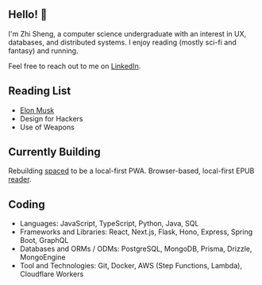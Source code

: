 ## Hello! 👋

I'm Zhi Sheng, a computer science undergraduate with an interest in UX, databases, and distributed systems.
I enjoy reading (mostly sci-fi and fantasy) and running.

Feel free to reach out to me on [LinkedIn](https://www.linkedin.com/in/cheng-zhi-sheng/).

## Reading List

- [Elon Musk](https://www.goodreads.com/book/show/122765395-elon-musk)
- Design for Hackers
- Use of Weapons

## Currently Building

Rebuilding [spaced](https://spaced.zsheng.app/) to be a local-first PWA.
Browser-based, local-first EPUB [reader](https://github.com/zsh-eng/reader).

## Coding

- Languages: JavaScript, TypeScript, Python, Java, SQL
- Frameworks and Libraries: React, Next.js, Flask, Hono, Express, Spring Boot, GraphQL
- Databases and ORMs / ODMs: PostgreSQL, MongoDB, Prisma, Drizzle, MongoEngine
- Tool and Technologies: Git, Docker, AWS (Step Functions, Lambda), Cloudflare Workers
